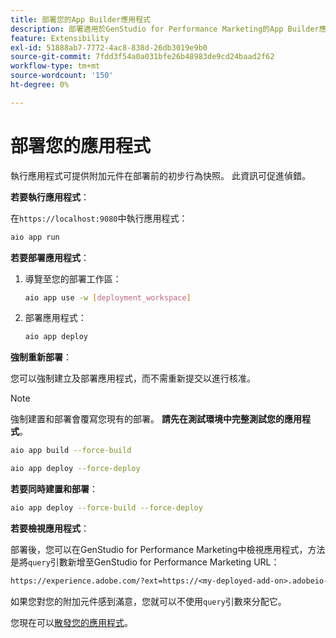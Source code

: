 ```yaml
---
title: 部署您的App Builder應用程式
description: 部署適用於GenStudio for Performance Marketing的App Builder應用程式或附加元件。
feature: Extensibility
exl-id: 51888ab7-7772-4ac8-838d-26db3019e9b0
source-git-commit: 7fdd3f54a0a031bfe26b48983de9cd24baad2f62
workflow-type: tm+mt
source-wordcount: '150'
ht-degree: 0%

---
```


# 部署您的應用程式

執行應用程式可提供附加元件在部署前的初步行為快照。 此資訊可促進偵錯。

**若要執行應用程式**：

在`https://localhost:9080`中執行應用程式：

```bash
aio app run
```

**若要部署應用程式**：

1. 導覽至您的部署工作區：

   ```bash
   aio app use -w [deployment_workspace]
   ```

2. 部署應用程式：

   ```bash
   aio app deploy
   ```

**強制重新部署**：

您可以強制建立及部署應用程式，而不需重新提交以進行核准。

>[!NOTE]
>
>強制建置和部署會覆寫您現有的部署。 **請先在測試環境中完整測試您的應用程式**。

```bash
aio app build --force-build
```

```bash
aio app deploy --force-deploy
```

**若要同時建置和部署**：

```bash
aio app deploy --force-build --force-deploy
```

**若要檢視應用程式**：

部署後，您可以在GenStudio for Performance Marketing中檢視應用程式，方法是將`query`引數新增至GenStudio for Performance Marketing URL：

```txt
https://experience.adobe.com/?ext=https://<my-deployed-add-on>.adobeio-static.net/index.html#/@<ims-org>/genstudio/create
```

如果您對您的附加元件感到滿意，您就可以不使用`query`引數來分配它。

您現在可以[散發您的應用程式](distribute-app.md)。
